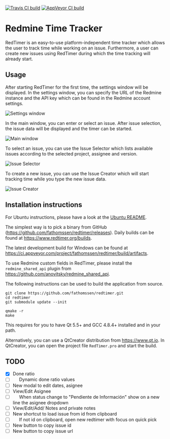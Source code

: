 [![Travis CI build](https://travis-ci.org/fathomssen/redtimer.svg?branch=master "Travis CI build")](https://travis-ci.org/fathomssen/redtimer)
[![AppVeyor CI build](https://ci.appveyor.com/api/projects/status/github/fathomssen/redtimer "AppVeyor CI build")](https://ci.appveyor.com/project/fathomssen/redtimer)

Redmine Time Tracker
====================

RedTimer is an easy-to-use platform-independent time tracker which allows the user to track time while working
on an issue. Furthermore, a user can create new issues using RedTimer during which the time tracking will
already start.

Usage
-----

After starting RedTimer for the first time, the settings window will be displayed. In the settings window,
you can specify the URL of the Redmine instance and the API key which can be found in the Redmine account
settings.

![Settings window](images/settings.png?raw=true "Settings window")

In the main window, you can enter or select an issue. After issue selection, the issue data will be displayed
and the timer can be started.

![Main window](images/main_window.png?raw=true "Main window")

To select an issue, you can use the Issue Selector which lists available issues according to the selected
project, assignee and version.

![Issue Selector](images/issue_selector.png?raw=true "Issue Selector")

To create a new issue, you can use the Issue Creator which will start tracking time while you type the new
issue data.

![Issue Creator](images/issue_creator.png?raw=true "Issue Creator")

Installation instructions
-------------------------

For Ubuntu instructions, please have a look at the [Ubuntu README](README.Ubuntu.md).

The simplest way is to pick a binary from GitHub (https://github.com/fathomssen/redtimer/releases). Daily builds can be found at https://www.redtimer.org/builds.

The latest development build for Windows can be found at
https://ci.appveyor.com/project/fathomssen/redtimer/build/artifacts.

To use Redmine custom fields in RedTimer, please install the `redmine_shared_api` plugin from
https://github.com/anovitsky/redmine_shared_api.

The following instructions can be used to build the application from source.

```
git clone https://github.com/fathomssen/redtimer.git
cd redtimer
git submodule update --init

qmake -r
make
```

This requires for you to have Qt 5.5+ and GCC 4.8.4+ installed and in your path.

Alternatively, you can use a QtCreator distribution from https://www.qt.io. In QtCreator, you can open the
project file `RedTimer.pro` and start the build.


TODO
----

- [X] Done ratio
- [ ] &nbsp;&nbsp;&nbsp;&nbsp; Dynamic done ratio values
- [ ] New modal to edit dates, asignee
- [ ] View/Edit Asignee
- [ ] &nbsp;&nbsp;&nbsp;&nbsp; When status change to "Pendiente de Información" show on a new line the asignee dropdown
- [ ] View/Edit/Add/ Notes and private notes
- [ ] New shortcut to load issue from id from clipboard
- [ ] &nbsp;&nbsp;&nbsp;&nbsp; If not id on clipboard, open new redtimer with focus on quick pick
- [ ] New button to copy issue id
- [ ] New button to copy issue url
